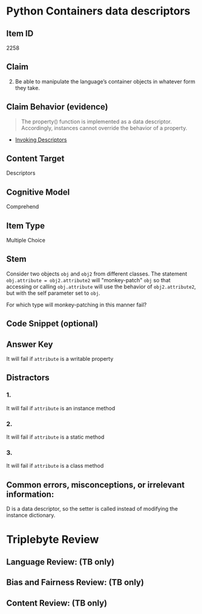 # Python Containers data descriptors

## Item ID
2258

## Claim
2. Be able to manipulate the language’s container objects in whatever form they take.

## Claim Behavior (evidence)

> The property() function is implemented as a data descriptor. Accordingly, instances cannot override the behavior of a property.

- [Invoking Descriptors](https://docs.python.org/3/library/functions.html#property)


## Content Target
Descriptors

## Cognitive Model
Comprehend

## Item Type
Multiple Choice

## Stem

Consider two objects `obj` and `obj2` from different classes. The statement `obj.attribute = obj2.attribute2` will "monkey-patch" `obj` so that accessing or calling `obj.attribute` will use the behavior of `obj2.attribute2`, but with the self parameter set to `obj`.

For which type will monkey-patching in this manner fail?

## Code Snippet (optional)

## Answer Key

It will fail if `attribute` is a writable property

## Distractors

### 1.
It will fail if `attribute` is an instance method

### 2.
It will fail if `attribute` is a static method

### 3.
It will fail if `attribute` is a class method


## Common errors, misconceptions, or irrelevant information:

D is a data descriptor, so the setter is called instead of modifying the instance dictionary.

# Triplebyte Review


## Language Review: (TB only)


## Bias and Fairness Review: (TB only)


## Content Review: (TB only)

